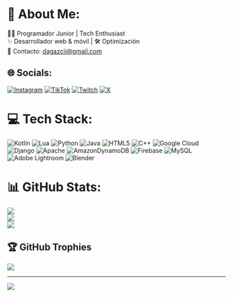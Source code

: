 # 💫 About Me:
👨‍💻 Programador Junior |   Tech Enthusiast  <br>✨ Desarrollador web & móvil | 🛠 Optimización<br>📧 Contacto: dagazcii@gmail.com


## 🌐 Socials:
[![Instagram](https://img.shields.io/badge/Instagram-%23E4405F.svg?logo=Instagram&logoColor=white)](https://instagram.com/anthonyromero517) [![TikTok](https://img.shields.io/badge/TikTok-%23000000.svg?logo=TikTok&logoColor=white)](https://tiktok.com/@anthony_bergling) [![Twitch](https://img.shields.io/badge/Twitch-%239146FF.svg?logo=Twitch&logoColor=white)](https://twitch.tv/Anthony_Romero2) [![X](https://img.shields.io/badge/X-black.svg?logo=X&logoColor=white)](https://x.com/dagazcii) 

# 💻 Tech Stack:
![Kotlin](https://img.shields.io/badge/kotlin-%237F52FF.svg?style=for-the-badge&logo=kotlin&logoColor=white) ![Lua](https://img.shields.io/badge/lua-%232C2D72.svg?style=for-the-badge&logo=lua&logoColor=white) ![Python](https://img.shields.io/badge/python-3670A0?style=for-the-badge&logo=python&logoColor=ffdd54) ![Java](https://img.shields.io/badge/java-%23ED8B00.svg?style=for-the-badge&logo=openjdk&logoColor=white) ![HTML5](https://img.shields.io/badge/html5-%23E34F26.svg?style=for-the-badge&logo=html5&logoColor=white) ![C++](https://img.shields.io/badge/c++-%2300599C.svg?style=for-the-badge&logo=c%2B%2B&logoColor=white) ![Google Cloud](https://img.shields.io/badge/GoogleCloud-%234285F4.svg?style=for-the-badge&logo=google-cloud&logoColor=white) ![Django](https://img.shields.io/badge/django-%23092E20.svg?style=for-the-badge&logo=django&logoColor=white) ![Apache](https://img.shields.io/badge/apache-%23D42029.svg?style=for-the-badge&logo=apache&logoColor=white) ![AmazonDynamoDB](https://img.shields.io/badge/Amazon%20DynamoDB-4053D6?style=for-the-badge&logo=Amazon%20DynamoDB&logoColor=white) ![Firebase](https://img.shields.io/badge/firebase-a08021?style=for-the-badge&logo=firebase&logoColor=ffcd34) ![MySQL](https://img.shields.io/badge/mysql-4479A1.svg?style=for-the-badge&logo=mysql&logoColor=white) ![Adobe Lightroom](https://img.shields.io/badge/Adobe%20Lightroom-31A8FF.svg?style=for-the-badge&logo=Adobe%20Lightroom&logoColor=white) ![Blender](https://img.shields.io/badge/blender-%23F5792A.svg?style=for-the-badge&logo=blender&logoColor=white)
# 📊 GitHub Stats:
![](https://github-readme-stats.vercel.app/api?username=Anthonybergling&theme=dark&hide_border=false&include_all_commits=true&count_private=true)<br/>
![](https://github-readme-streak-stats.herokuapp.com/?user=Anthonybergling&theme=dark&hide_border=false)<br/>
![](https://github-readme-stats.vercel.app/api/top-langs/?username=Anthonybergling&theme=dark&hide_border=false&include_all_commits=true&count_private=true&layout=compact)

## 🏆 GitHub Trophies
![](https://github-profile-trophy.vercel.app/?username=Anthonybergling&theme=city_lights&no-frame=false&no-bg=false&margin-w=4)

---
[![](https://visitcount.itsvg.in/api?id=Anthonybergling&icon=0&color=8)](https://visitcount.itsvg.in)

<!-- Proudly created with GPRM ( https://gprm.itsvg.in ) -->
